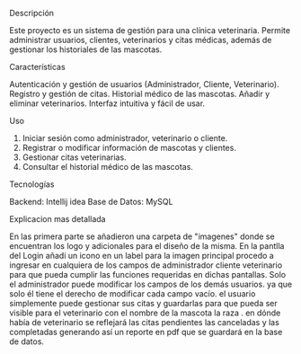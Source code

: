 Descripción

Este proyecto es un sistema de gestión para una clínica veterinaria. Permite administrar usuarios, clientes, veterinarios y citas médicas, además de gestionar los historiales de las mascotas.

Características

Autenticación y gestión de usuarios (Administrador, Cliente, Veterinario).
Registro y gestión de citas.
Historial médico de las mascotas.
Añadir y eliminar veterinarios.
Interfaz intuitiva y fácil de usar.

Uso

1. Iniciar sesión como administrador, veterinario o cliente.
2. Registrar o modificar información de mascotas y clientes.
3. Gestionar citas veterinarias.
4. Consultar el historial médico de las mascotas.

Tecnologías

Backend: Intellij idea
Base de Datos: MySQL
 
Explicacion mas detallada

En las primera parte se añadieron una carpeta de "imagenes" donde se encuentran los logo y adicionales para el diseño de la misma.
En la pantlla del Login añadi un icono en un label para la imagen principal 
procedo a ingresar en cualquiera de los campos de administrador cliente veterinario para que pueda cumplir las funciones requeridas en dichas pantallas. Solo el administrador puede modificar los campos de los demás usuarios. ya que solo él tiene el derecho de modificar cada campo vacío. el usuario simplemente puede gestionar sus citas y guardarlas para que pueda ser visible para el veterinario con el nombre de la mascota la raza . en dónde había de veterinario se reflejará las citas pendientes las canceladas y las completadas generando así un reporte en pdf que se guardará en la base de datos. 
